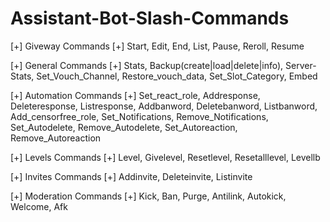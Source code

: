 # Assistant-Bot-Slash-Commands

[+] Giveway Commands [+]
Start, Edit, End, List, Pause, Reroll, Resume

[+] General Commands [+]
Stats, Backup(create|load|delete|info), Server-Stats, Set_Vouch_Channel, Restore_vouch_data, Set_Slot_Category, Embed

[+] Automation Commands [+]
Set_react_role, Addresponse, Deleteresponse, Listresponse, Addbanword, Deletebanword, Listbanword, Add_censorfree_role, Set_Notifications, Remove_Notifications, Set_Autodelete, Remove_Autodelete, Set_Autoreaction, Remove_Autoreaction

[+] Levels Commands [+]
Level, Givelevel, Resetlevel, Resetalllevel, Levellb

[+] Invites Commands [+]
Addinvite, Deleteinvite, Listinvite

[+] Moderation Commands [+]
Kick, Ban, Purge, Antilink, Autokick, Welcome, Afk
